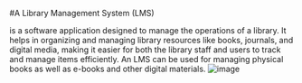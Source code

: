 #A Library Management System (LMS)

is a software application designed to manage the operations of a library. It helps in organizing and managing library resources like books, journals, and digital media, making it easier for both the library staff and users to track and manage items efficiently. An LMS can be used for managing physical books as well as e-books and other digital materials.
![image](https://github.com/user-attachments/assets/11521959-e632-49ab-947a-f9614bc6a1b4)
